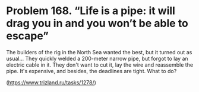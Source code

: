 # Problem 168. “Life is a pipe: it will drag you in and you won’t be able to escape”

The builders of the rig in the North Sea wanted the best, but it turned out as usual... They quickly welded a 200-meter narrow pipe, but forgot to lay an electric cable in it. They don't want to cut it, lay the wire and reassemble the pipe. It's expensive, and besides, the deadlines are tight. What to do?

(https://www.trizland.ru/tasks/1278/)